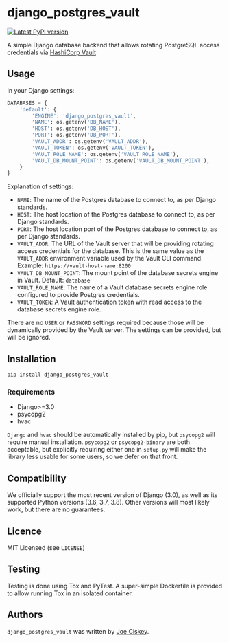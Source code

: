 django_postgres_vault
=====================

[![Latest PyPI version](https://img.shields.io/pypi/v/django_postgres_vault.svg "Latest PyPI version")](https://pypi.python.org/pypi/django_postgres_vault)

A simple Django database backend that allows rotating PostgreSQL access credentials via [HashiCorp Vault](https://www.vaultproject.io/)

Usage
-----

In your Django settings:

```python
DATABASES = {
    'default': {
        'ENGINE': 'django_postgres_vault',
        'NAME': os.getenv('DB_NAME'),
        'HOST': os.getenv('DB_HOST'),
        'PORT': os.getenv('DB_PORT'),
        'VAULT_ADDR': os.getenv('VAULT_ADDR'),
        'VAULT_TOKEN': os.getenv('VAULT_TOKEN'),
        'VAULT_ROLE_NAME': os.getenv('VAULT_ROLE_NAME'),
        'VAULT_DB_MOUNT_POINT': os.getenv('VAULT_DB_MOUNT_POINT'),
    }
}
```

Explanation of settings:

* `NAME`: The name of the Postgres database to connect to, as per Django standards.
* `HOST`: The host location of the Postgres database to connect to, as per Django standards.
* `PORT`: The host location port of the Postgres database to connect to, as per Django standards.
* `VAULT_ADDR`: The URL of the Vault server that will be providing rotating access credentials for the database. This is the same value as the `VAULT_ADDR` environment variable used by the Vault CLI command. Example: `https://vault-host-name:8200`
* `VAULT_DB_MOUNT_POINT`: The mount point of the database secrets engine in Vault. Default: `database`
* `VAULT_ROLE_NAME`: The name of a Vault database secrets engine role configured to provide Postgres credentials.
* `VAULT_TOKEN`: A Vault authentication token with read access to the database secrets engine role.

There are no `USER` or `PASSWORD` settings required because those will be dynamically provided by the Vault server. The settings can be provided, but will be ignored.

Installation
------------

`pip install django_postgres_vault`

### Requirements

* Django>=3.0
* psycopg2
* hvac

`Django` and `hvac` should be automatically installed by pip, but `psycopg2` will require manual installation. `psycopg2` or `psycopg2-binary` are both acceptable, but explicitly requiring either one in `setup.py` will make the library less usable for some users, so we defer on that front.

Compatibility
-------------

We officially support the most recent version of Django (3.0), as well as its supported Python versions (3.6, 3.7, 3.8). Other versions will most likely work, but there are no guarantees.

Licence
-------

MIT Licensed (see `LICENSE`)

Testing
-------

Testing is done using Tox and PyTest. A super-simple Dockerfile is provided to allow running Tox in an isolated container.



Authors
-------

`django_postgres_vault` was written by [Joe Ciskey](jciskey@inceptivecss.com).
